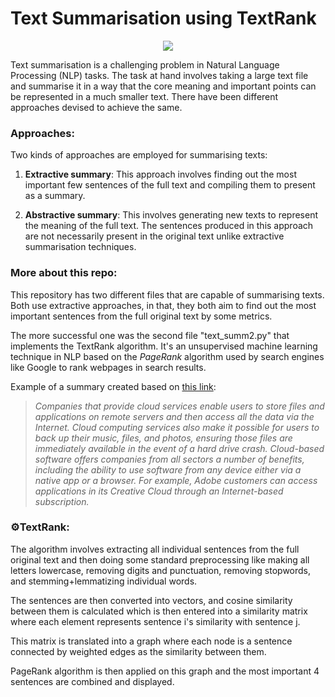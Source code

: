 # Text Summarisation using TextRank

<p align = "center">
<a href = "https://www.python.org">
<img src = "http://ForTheBadge.com/images/badges/made-with-python.svg">
</a>
</p>


Text summarisation is a challenging problem in Natural Language Processing (NLP) tasks. The task at hand involves taking a large text file and summarise it in a way that the core meaning and important points can be represented in a much smaller text. There have been different approaches devised to achieve the same.

### Approaches:

Two kinds of approaches are employed for summarising texts:
1. **Extractive summary**: This approach involves finding out the most important few sentences of the full text and compiling them to present as a summary.

2. **Abstractive summary**: This involves generating new texts to represent the meaning of the full text. The sentences produced in this approach are not necessarily present in the original text unlike extractive summarisation techniques.

### More about this repo:
This repository has two different files that are capable of summarising texts. Both use extractive approaches, in that, they both aim to find out the most important sentences from the full original text by some metrics. 

The more successful one was the second file "text_summ2.py" that implements the TextRank algorithm. It's an unsupervised machine learning technique in NLP based on the *PageRank* algorithm used by search engines like Google to rank webpages in search results.

Example of a summary created based on [this link](https://www.investopedia.com/terms/c/cloud-computing.asp):
> *Companies that provide cloud services enable users to store files and applications on remote servers and then access all the data via the Internet. Cloud computing services also make it possible for users to back up their music, files, and photos, ensuring those files are immediately available in the event of a hard drive crash. Cloud-based software offers companies from all sectors a number of benefits, including the ability to use software from any device either via a native app or a browser. For example, Adobe customers can access applications in its Creative Cloud through an Internet-based subscription.*

### ⚙️TextRank:
The algorithm involves extracting all individual sentences from the full original text and then doing some standard preprocessing like making all letters lowercase, removing digits and punctuation, removing stopwords, and stemming+lemmatizing individual words.

The sentences are then converted into vectors, and cosine similarity between them is calculated which is then entered into a similarity matrix where each element represents sentence i's similarity with sentence j.

This matrix is translated into a graph where each node is a sentence connected by weighted edges as the similarity between them.

PageRank algorithm is then applied on this graph and the most important 4 sentences are combined and displayed.
